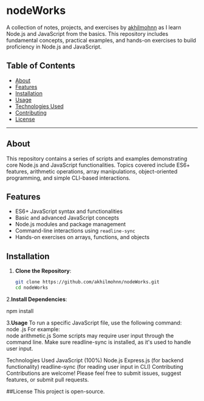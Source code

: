 # nodeWorks

A collection of notes, projects, and exercises by [akhilmohnn](https://github.com/akhilmohnn) as I learn Node.js and JavaScript from the basics. This repository includes fundamental concepts, practical examples, and hands-on exercises to build proficiency in Node.js and JavaScript.

## Table of Contents

- [About](#about)
- [Features](#features)
- [Installation](#installation)
- [Usage](#usage)
- [Technologies Used](#technologies-used)
- [Contributing](#contributing)
- [License](#license)

---

## About

This repository contains a series of scripts and examples demonstrating core Node.js and JavaScript functionalities. Topics covered include ES6+ features, arithmetic operations, array manipulations, object-oriented programming, and simple CLI-based interactions.

## Features

- ES6+ JavaScript syntax and functionalities
- Basic and advanced JavaScript concepts
- Node.js modules and package management
- Command-line interactions using `readline-sync`
- Hands-on exercises on arrays, functions, and objects

## Installation

1. **Clone the Repository**:
   ```bash
   git clone https://github.com/akhilmohnn/nodeWorks.git
   cd nodeWorks
2.**Install Dependencies**:

npm install

3.**Usage**
To run a specific JavaScript file, use the following command:
<br>
node <filename>.js
For example:
<br>
node arithmetic.js
Some scripts may require user input through the command line. Make sure readline-sync is installed, as it's used to handle user input.

Technologies Used
JavaScript (100%)
Node.js
Express.js (for backend functionality)
readline-sync (for reading user input in CLI)
Contributing
Contributions are welcome! Please feel free to submit issues, suggest features, or submit pull requests.

##License
This project is open-source.
